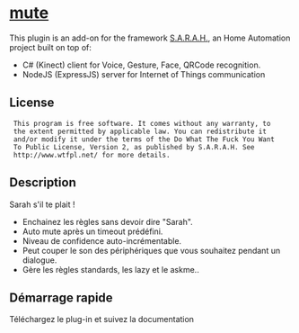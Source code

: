# [mute](http://encausse.net/s-a-r-a-h)

This plugin is an add-on for the framework [S.A.R.A.H.](http://encausse.net/s-a-r-a-h), an Home Automation project built 
on top of:
* C# (Kinect) client for Voice, Gesture, Face, QRCode recognition. 
* NodeJS (ExpressJS) server for Internet of Things communication


## License
```
 This program is free software. It comes without any warranty, to
 the extent permitted by applicable law. You can redistribute it
 and/or modify it under the terms of the Do What The Fuck You Want
 To Public License, Version 2, as published by S.A.R.A.H. See
 http://www.wtfpl.net/ for more details.
```

## Description

Sarah s'il te plait !
- Enchainez les règles sans devoir dire "Sarah".
- Auto mute après un timeout prédéfini.
- Niveau de confidence auto-incrémentable.
- Peut couper le son des périphériques que vous souhaitez pendant un dialogue.
- Gère les règles standards, les lazy et le askme..


## Démarrage rapide

Téléchargez le plug-in et suivez la documentation  
   

